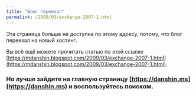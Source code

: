 ```yaml
---
title: "Блог переехал"
permalink: /2009/03/exchange-2007-1.html
---
```

Эта страница больше не доступна по этому адресу, потому, что блог переехал на новый хостинг.

Вы всё ещё можете прочитать статью по этой ссылке [https://mdanshin.blogspot.com/2009/03/exchange-2007-1.html](https://mdanshin.blogspot.com/2009/03/exchange-2007-1.html).

### Но лучше зайдите на главную страницу [https://danshin.ms](https://danshin.ms) и воспользуйтесь поиском.